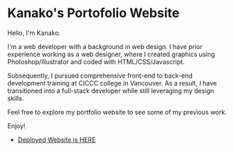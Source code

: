 # Kanako's Portofolio Website

Hello, I'm Kanako.

I'm a web developer with a background in web design. I have prior experience working as a web designer, where I created graphics using Photoshop/Illustrator and coded with HTML/CSS/Javascript.

Subsequently, I pursued comprehensive front-end to back-end development training at CICCC college in Vancouver. As a result, I have transitioned into a full-stack developer while still leveraging my design skills.

Feel free to explore my portfolio website to see some of my previous work. 

Enjoy!

- [Deployed Website is HERE](https://...)
